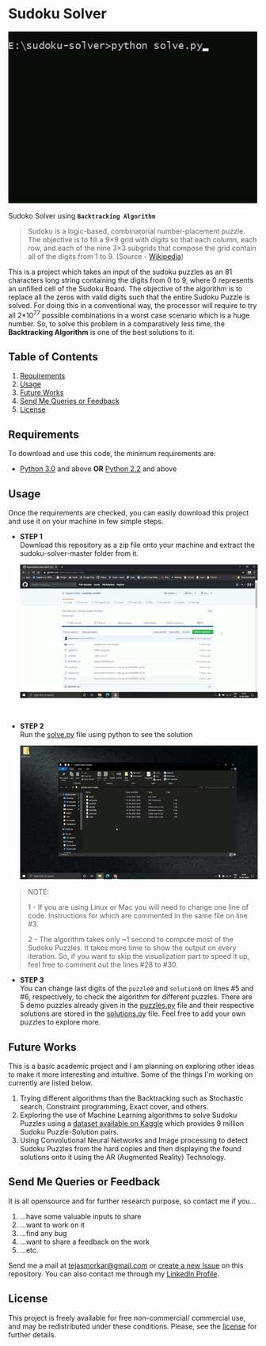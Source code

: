 # Sudoku Solver

![Sudoko Solver using Backtracking Algorithm](./assets/SudokuSolverUsingBacktrack.gif)

Sudoko Solver using **`Backtracking Algorithm`**

> Sudoku is a logic-based, combinatorial number-placement puzzle. The objective is to fill a 9×9 grid with digits so that each column, each row, and each of the nine 3×3 subgrids that compose the grid contain all of the digits from 1 to 9.
> (Source - [Wikipedia](https://en.wikipedia.org/wiki/Sudoku))

This is a project which takes an input of the sudoku puzzles as an 81 characters long string containing the digits from 0 to 9, where 0 represents an unfilled cell of the Sudoku Board. The objective of the algorithm is to replace all the zeros with valid digits such that the entire Sudoku Puzzle is solved. For doing this in a conventional way, the processor will require to try all 2*10<sup>77</sup> possible combinations in a worst case scenario which is a huge number. So, to solve this problem in a comparatively less time, the **Backtracking Algorithm** is one of the best solutions to it.

## Table of Contents

1. [Requirements](#requirements)
2. [Usage](#usage)
3. [Future Works](#future-works)
4. [Send Me Queries or Feedback](#send-me-queries-or-feedback)
5. [License](#license)

## Requirements

To download and use this code, the minimum requirements are:

* [Python 3.0](https://www.python.org/download/releases/3.0/) and above **OR** [Python 2.2](https://www.python.org/download/releases/2.2/) and above

## Usage

Once the requirements are checked, you can easily download this project and use it on your machine in few simple steps.

* **STEP 1** <br>
    Download this repository as a zip file onto your machine and extract the sudoku-solver-master folder from it.

    ![Download and Extract Zip Folder](./assets/DownloadAndExatractZip.gif)

    <br>

* **STEP 2** <br>
  Run the [solve.py](./solve.py) file using python to see the solution

  ![Run solve.py File Using Python](./assets/RunSolvePythonFile.gif)

> NOTE:
>  
> 1 - If you are using Linux or Mac you will need to change one line of code. Instructions for which are commented in the same file on line #3.
>  
> 2 - The algorithm takes only ~1 second to compute most of the Sudoku Puzzles. It takes more time to show the output on every iteration. So, if you want to skip the visualization part to speed it up, feel free to comment out the lines #28 to #30.

* **STEP 3** <br>
  You can change last digits of the `puzzle0` and `solution0` on lines #5 and #6, respectively, to check the algorithm for different puzzles. There are 5 demo puzzles already given in the [puzzles.py](./puzzles.py) file and their respective solutions are stored in the [solutions.py](./solutions.py) file. Feel free to add your own puzzles to explore more.

## Future Works

This is a basic academic project and I am planning on exploring other ideas to make it more interesting and intuitive. Some of the things I'm working on currently are listed below.

1. Trying different algorithms than the Backtracking such as Stochastic search, Constraint programming, Exact cover, and others.
2. Exploring the use of Machine Learning algorithms to solve Sudoku Puzzles using a [dataset available on Kaggle](https://www.kaggle.com/rohanrao/sudoku) which provides 9 million Sudoku Puzzle-Solution pairs.
3. Using Convolutional Neural Networks and Image processing to detect Sudoku Puzzles from the hard copies and then displaying the found solutions onto it using the AR (Augmented Reality) Technology.

## Send Me Queries or Feedback

It is all opensource and for further research purpose, so contact me if you...

1. ...have some valuable inputs to share
2. ...want to work on it
3. ...find any bug
4. ...want to share a feedback on the work
5. ...etc.

Send me a mail at [tejasmorkar@gmail.com](tejasmorkar@gmail.com) or [create a new Issue](https://github.com/tejasmorkar/sudoku-solver/issues/new) on this repository.
You can also contact me through my [LinkedIn Profile](https://www.linkedin.com/in/tejasmorkar/).

## License

This project is freely available for free non-commercial/ commercial use, and may be redistributed under these conditions. Please, see the [license](./LICENSE) for further details.

